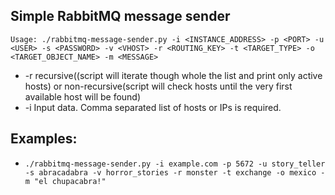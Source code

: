 ## Simple RabbitMQ message sender
```Usage: ./rabbitmq-message-sender.py -i <INSTANCE_ADDRESS> -p <PORT> -u <USER> -s <PASSWORD> -v <VHOST> -r <ROUTING_KEY> -t <TARGET_TYPE> -o <TARGET_OBJECT_NAME> -m <MESSAGE>```

* -r recursive((script will iterate though whole the list and print only active hosts) or non-recursive(script will check hosts until the very first available host will be found)
* -i  Input data. Comma separated list of hosts or IPs is required.
## Examples:
* ```./rabbitmq-message-sender.py -i example.com -p 5672 -u story_teller -s abracadabra -v horror_stories -r monster -t exchange -o mexico -m "el chupacabra!"```
 
 
